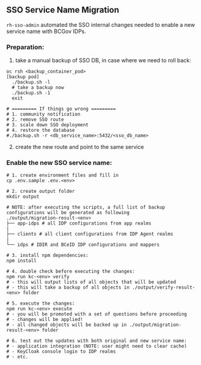 ## SSO Service Name Migration
`rh-sso-admin` automated the SSO internal changes needed to enable a new service name with BCGov IDPs.

### Preparation:
1. take a manual backup of SSO DB, in case where we need to roll back:
  ```shell
  oc rsh <backup_container_pod>
  [backup pod]
    ./backup.sh -l
    # take a backup now
    ./backup.sh -1
    exit
  
  # ========= If things go wrong =========
  # 1. community notification
  # 2. remove SSO route
  # 3. scale down SSO deployment
  # 4. restore the database
  #./backup.sh -r <db_service_name>:5432/<sso_db_name>
  ```
2. create the new route and point to the same service


### Enable the new SSO service name:
```shell
# 1. create environment files and fill in
cp .env.sample .env.<env>

# 2. create output folder
mkdir output

# NOTE: after executing the scripts, a full list of backup configurations will be generated as following
./output/migration-result-<env>
├── app-idps # all IDP configurations from app realms
|
├── clients # all client configurations from IDP Agent realms
|
└── idps # IDIR and BCeID IDP configurations and mappers

# 3. install npm dependencies:
npm install

# 4. double check before executing the changes:
npm run kc-<env> verify
# - this will output lists of all objects that will be updated
# - this will take a backup of all objects in ./output/verify-result-<env> folder

# 5. execute the changes:
npm run kc-<env> execute
# - you will be promoted with a set of questions before proceeding
# - changes will be applied!
# - all changed objects will be backed up in ./output/migration-result-<env> folder

# 6. test out the updates with both original and new service name:
# - application integration (NOTE: user might need to clear cache)
# - KeyCloak console login to IDP realms
# - etc.
```
